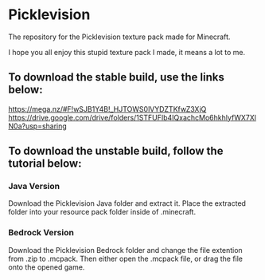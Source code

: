 # Picklevision
The repository for the Picklevision texture pack made for Minecraft.

I hope you all enjoy this stupid texture pack I made, it means a lot to me.

## To download the stable build, use the links below:

https://mega.nz/#F!wSJB1Y4B!_HJTOWS0lVYDZTKfwZ3XjQ
https://drive.google.com/drive/folders/1STFUFIb4IQxachcMo6hkhlyfWX7XlN0a?usp=sharing

## To download the unstable build, follow the tutorial below:
### Java Version
Download the Picklevision Java folder and extract it. Place the extracted folder into your resource pack folder inside of .minecraft.
### Bedrock Version
Download the Picklevision Bedrock folder and change the file extention from .zip to .mcpack. Then either open the .mcpack file, or drag the file onto the opened game.
